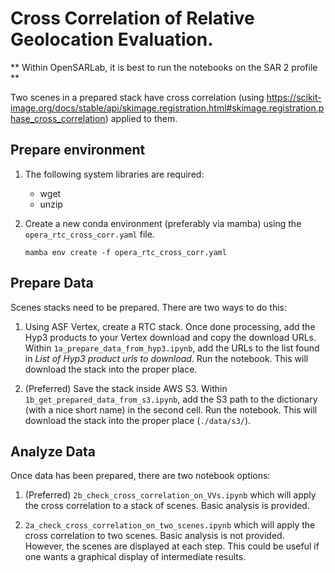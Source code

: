 # Cross Correlation of Relative Geolocation Evaluation.

** Within OpenSARLab, it is best to run the notebooks on the SAR 2 profile **

Two scenes in a prepared stack have cross correlation (using https://scikit-image.org/docs/stable/api/skimage.registration.html#skimage.registration.phase_cross_correlation) applied to them. 

## Prepare environment

1. The following system libraries are required:
    - wget
    - unzip


1. Create a new conda environment (preferably via mamba) using the `opera_rtc_cross_corr.yaml` file.

    `mamba env create -f opera_rtc_cross_corr.yaml`

## Prepare Data

Scenes stacks need to be prepared. There are two ways to do this:

1. Using ASF Vertex, create a RTC stack. Once done processing, add the Hyp3 products to your Vertex download and copy the download URLs. Within `1a_prepare_data_from_hyp3.ipynb`, add the URLs to the list found in _List of Hyp3 product urls to download_. Run the notebook. This will download the stack into the proper place.

1. (Preferred) Save the stack inside AWS S3. Within `1b_get_prepared_data_from_s3.ipynb`, add the S3 path to the dictionary (with a nice short name) in the second cell. Run the notebook. This will download the stack into the proper place (`./data/s3/`).


## Analyze Data

Once data has been prepared, there are two notebook options:

1. (Preferred) `2b_check_cross_correlation_on_VVs.ipynb` which will apply the cross correlation to a stack of scenes. Basic analysis is provided.

1. `2a_check_cross_correlation_on_two_scenes.ipynb` which will apply the cross correlation to two scenes. Basic analysis is not provided. However, the scenes are displayed at each step. This could be useful if one wants a graphical display of intermediate results.

